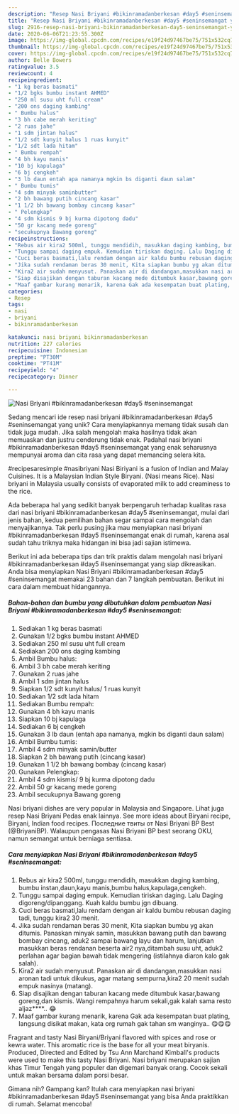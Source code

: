 ```yaml
---
description: "Resep Nasi Briyani #bikinramadanberkesan #day5 #seninsemangat yang Bikin Ngiler"
title: "Resep Nasi Briyani #bikinramadanberkesan #day5 #seninsemangat yang Bikin Ngiler"
slug: 2916-resep-nasi-briyani-bikinramadanberkesan-day5-seninsemangat-yang-bikin-ngiler
date: 2020-06-06T21:23:55.300Z
image: https://img-global.cpcdn.com/recipes/e19f24d97467be75/751x532cq70/nasi-briyani-bikinramadanberkesan-day5-seninsemangat-foto-resep-utama.jpg
thumbnail: https://img-global.cpcdn.com/recipes/e19f24d97467be75/751x532cq70/nasi-briyani-bikinramadanberkesan-day5-seninsemangat-foto-resep-utama.jpg
cover: https://img-global.cpcdn.com/recipes/e19f24d97467be75/751x532cq70/nasi-briyani-bikinramadanberkesan-day5-seninsemangat-foto-resep-utama.jpg
author: Belle Bowers
ratingvalue: 3.5
reviewcount: 4
recipeingredient:
- "1 kg beras basmati"
- "1/2 bgks bumbu instant AHMED"
- "250 ml susu uht full cream"
- "200 ons daging kambing"
- " Bumbu halus"
- "3 bh cabe merah keriting"
- "2 ruas jahe"
- "1 sdm jintan halus"
- "1/2 sdt kunyit halus 1 ruas kunyit"
- "1/2 sdt lada hitam"
- " Bumbu rempah"
- "4 bh kayu manis"
- "10 bj kapulaga"
- "6 bj cengkeh"
- "3 lb daun entah apa namanya mgkin bs diganti daun salam"
- " Bumbu tumis"
- "4 sdm minyak saminbutter"
- "2 bh bawang putih cincang kasar"
- "1 1/2 bh bawang bombay cincang kasar"
- " Pelengkap"
- "4 sdm kismis 9 bj kurma dipotong dadu"
- "50 gr kacang mede goreng"
- "secukupnya Bawang goreng"
recipeinstructions:
- "Rebus air kira2 500ml, tunggu mendidih, masukkan daging kambing, bumbu instan,daun,kayu manis,bumbu halus,kapulaga,cengkeh."
- "Tunggu sampai daging empuk. Kemudian tiriskan daging. Lalu Daging digoreng/dipanggang. Kuah kaldu bumbu jgn dibuang."
- "Cuci beras basmati,lalu rendam dengan air kaldu bumbu rebusan daging tadi, tunggu kira2 30 menit."
- "Jika sudah rendaman beras 30 menit, Kita siapkan bumbu yg akan ditumis. Panaskan minyak samin, masukkan bawang putih dan bawang bombay cincang, aduk2 sampai bawang layu dan harum, lanjutkan masukkan beras rendanan beserta air2 nya,ditambah susu uht, aduk2 perlahan agar bagian bawah tidak mengering (istilahnya diaron kalo gak salah)."
- "Kira2 air sudah menyusut. Panaskan air di dandangan,masukkan nasi aronan tadi untuk dikukus, agar matang sempurna,kira2 20 menit sudah empuk nasinya (matang)."
- "Siap disajikan dengan taburan kacang mede ditumbuk kasar,bawang goreng,dan kismis. Wangi rempahnya harum sekali,gak kalah sama resto aljaz****.. 😂"
- "Maaf gambar kurang menarik, karena Gak ada kesempatan buat plating, langsung disikat makan, kata org rumah gak tahan sm wanginya.. 😋😋😋"
categories:
- Resep
tags:
- nasi
- briyani
- bikinramadanberkesan

katakunci: nasi briyani bikinramadanberkesan 
nutrition: 227 calories
recipecuisine: Indonesian
preptime: "PT30M"
cooktime: "PT41M"
recipeyield: "4"
recipecategory: Dinner

---
```



![Nasi Briyani #bikinramadanberkesan #day5 #seninsemangat](https://img-global.cpcdn.com/recipes/e19f24d97467be75/751x532cq70/nasi-briyani-bikinramadanberkesan-day5-seninsemangat-foto-resep-utama.jpg)

Sedang mencari ide resep nasi briyani #bikinramadanberkesan #day5 #seninsemangat yang unik? Cara menyiapkannya memang tidak susah dan tidak juga mudah. Jika salah mengolah maka hasilnya tidak akan memuaskan dan justru cenderung tidak enak. Padahal nasi briyani #bikinramadanberkesan #day5 #seninsemangat yang enak seharusnya mempunyai aroma dan cita rasa yang dapat memancing selera kita.

#recipesaresimple #nasibriyani Nasi Biriyani is a fusion of Indian and Malay Cuisines. It is a Malaysian Indian Style Biryani. (Nasi means Rice). Nasi briyani in Malaysia usually consists of evaporated milk to add creaminess to the rice.

Ada beberapa hal yang sedikit banyak berpengaruh terhadap kualitas rasa dari nasi briyani #bikinramadanberkesan #day5 #seninsemangat, mulai dari jenis bahan, kedua pemilihan bahan segar sampai cara mengolah dan menyajikannya. Tak perlu pusing jika mau menyiapkan nasi briyani #bikinramadanberkesan #day5 #seninsemangat enak di rumah, karena asal sudah tahu triknya maka hidangan ini bisa jadi sajian istimewa.


Berikut ini ada beberapa tips dan trik praktis dalam mengolah nasi briyani #bikinramadanberkesan #day5 #seninsemangat yang siap dikreasikan. Anda bisa menyiapkan Nasi Briyani #bikinramadanberkesan #day5 #seninsemangat memakai 23 bahan dan 7 langkah pembuatan. Berikut ini cara dalam membuat hidangannya.

<!--inarticleads1-->

##### Bahan-bahan dan bumbu yang dibutuhkan dalam pembuatan Nasi Briyani #bikinramadanberkesan #day5 #seninsemangat:

1. Sediakan 1 kg beras basmati
1. Gunakan 1/2 bgks bumbu instant AHMED
1. Sediakan 250 ml susu uht full cream
1. Sediakan 200 ons daging kambing
1. Ambil  Bumbu halus:
1. Ambil 3 bh cabe merah keriting
1. Gunakan 2 ruas jahe
1. Ambil 1 sdm jintan halus
1. Siapkan 1/2 sdt kunyit halus/ 1 ruas kunyit
1. Sediakan 1/2 sdt lada hitam
1. Sediakan  Bumbu rempah:
1. Gunakan 4 bh kayu manis
1. Siapkan 10 bj kapulaga
1. Sediakan 6 bj cengkeh
1. Gunakan 3 lb daun (entah apa namanya, mgkin bs diganti daun salam)
1. Ambil  Bumbu tumis:
1. Ambil 4 sdm minyak samin/butter
1. Siapkan 2 bh bawang putih (cincang kasar)
1. Gunakan 1 1/2 bh bawang bombay (cincang kasar)
1. Gunakan  Pelengkap:
1. Ambil 4 sdm kismis/ 9 bj kurma dipotong dadu
1. Ambil 50 gr kacang mede goreng
1. Ambil secukupnya Bawang goreng


Nasi briyani dishes are very popular in Malaysia and Singapore. Lihat juga resep Nasi Briyani Pedas enak lainnya. See more ideas about Biryani recipe, Biryani, Indian food recipes. Последние твиты от Nasi Briyani BP Best (@BriyaniBP). Walaupun pengasas Nasi Briyani BP best seorang OKU, namun semangat untuk berniaga sentiasa. 

<!--inarticleads2-->

##### Cara menyiapkan Nasi Briyani #bikinramadanberkesan #day5 #seninsemangat:

1. Rebus air kira2 500ml, tunggu mendidih, masukkan daging kambing, bumbu instan,daun,kayu manis,bumbu halus,kapulaga,cengkeh.
1. Tunggu sampai daging empuk. Kemudian tiriskan daging. Lalu Daging digoreng/dipanggang. Kuah kaldu bumbu jgn dibuang.
1. Cuci beras basmati,lalu rendam dengan air kaldu bumbu rebusan daging tadi, tunggu kira2 30 menit.
1. Jika sudah rendaman beras 30 menit, Kita siapkan bumbu yg akan ditumis. Panaskan minyak samin, masukkan bawang putih dan bawang bombay cincang, aduk2 sampai bawang layu dan harum, lanjutkan masukkan beras rendanan beserta air2 nya,ditambah susu uht, aduk2 perlahan agar bagian bawah tidak mengering (istilahnya diaron kalo gak salah).
1. Kira2 air sudah menyusut. Panaskan air di dandangan,masukkan nasi aronan tadi untuk dikukus, agar matang sempurna,kira2 20 menit sudah empuk nasinya (matang).
1. Siap disajikan dengan taburan kacang mede ditumbuk kasar,bawang goreng,dan kismis. Wangi rempahnya harum sekali,gak kalah sama resto aljaz****.. 😂
1. Maaf gambar kurang menarik, karena Gak ada kesempatan buat plating, langsung disikat makan, kata org rumah gak tahan sm wanginya.. 😋😋😋


Fragrant and tasty Nasi Biryani/Briyani flavored with spices and rose or kewra water. This aromatic rice is the base for all your meat biryanis. Produced, Directed and Edited by Tsu Ann Marchand Kimball&#39;s products were used to make this tasty Nasi Briyani. Nasi briyani merupakan sajian khas Timur Tengah yang populer dan digemari banyak orang. Cocok sekali untuk makan bersama dalam porsi besar. 

Gimana nih? Gampang kan? Itulah cara menyiapkan nasi briyani #bikinramadanberkesan #day5 #seninsemangat yang bisa Anda praktikkan di rumah. Selamat mencoba!
